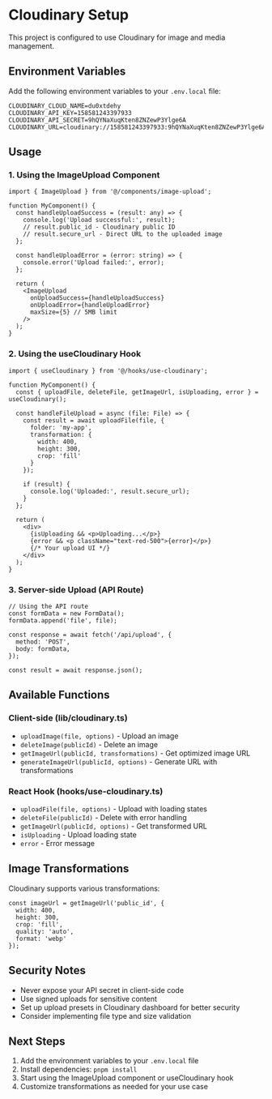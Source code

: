 # Cloudinary Setup

This project is configured to use Cloudinary for image and media management.

## Environment Variables

Add the following environment variables to your `.env.local` file:

```env
CLOUDINARY_CLOUD_NAME=du0xtdehy
CLOUDINARY_API_KEY=158581243397933
CLOUDINARY_API_SECRET=9hQYNaXuqKten8ZNZewP3Ylge6A
CLOUDINARY_URL=cloudinary://158581243397933:9hQYNaXuqKten8ZNZewP3Ylge6A@du0xtdehy
```

## Usage

### 1. Using the ImageUpload Component

```tsx
import { ImageUpload } from '@/components/image-upload';

function MyComponent() {
  const handleUploadSuccess = (result: any) => {
    console.log('Upload successful:', result);
    // result.public_id - Cloudinary public ID
    // result.secure_url - Direct URL to the uploaded image
  };

  const handleUploadError = (error: string) => {
    console.error('Upload failed:', error);
  };

  return (
    <ImageUpload
      onUploadSuccess={handleUploadSuccess}
      onUploadError={handleUploadError}
      maxSize={5} // 5MB limit
    />
  );
}
```

### 2. Using the useCloudinary Hook

```tsx
import { useCloudinary } from '@/hooks/use-cloudinary';

function MyComponent() {
  const { uploadFile, deleteFile, getImageUrl, isUploading, error } = useCloudinary();

  const handleFileUpload = async (file: File) => {
    const result = await uploadFile(file, {
      folder: 'my-app',
      transformation: {
        width: 400,
        height: 300,
        crop: 'fill'
      }
    });
    
    if (result) {
      console.log('Uploaded:', result.secure_url);
    }
  };

  return (
    <div>
      {isUploading && <p>Uploading...</p>}
      {error && <p className="text-red-500">{error}</p>}
      {/* Your upload UI */}
    </div>
  );
}
```

### 3. Server-side Upload (API Route)

```tsx
// Using the API route
const formData = new FormData();
formData.append('file', file);

const response = await fetch('/api/upload', {
  method: 'POST',
  body: formData,
});

const result = await response.json();
```

## Available Functions

### Client-side (lib/cloudinary.ts)
- `uploadImage(file, options)` - Upload an image
- `deleteImage(publicId)` - Delete an image
- `getImageUrl(publicId, transformations)` - Get optimized image URL
- `generateImageUrl(publicId, options)` - Generate URL with transformations

### React Hook (hooks/use-cloudinary.ts)
- `uploadFile(file, options)` - Upload with loading states
- `deleteFile(publicId)` - Delete with error handling
- `getImageUrl(publicId, options)` - Get transformed URL
- `isUploading` - Upload loading state
- `error` - Error message

## Image Transformations

Cloudinary supports various transformations:

```tsx
const imageUrl = getImageUrl('public_id', {
  width: 400,
  height: 300,
  crop: 'fill',
  quality: 'auto',
  format: 'webp'
});
```

## Security Notes

- Never expose your API secret in client-side code
- Use signed uploads for sensitive content
- Set up upload presets in Cloudinary dashboard for better security
- Consider implementing file type and size validation

## Next Steps

1. Add the environment variables to your `.env.local` file
2. Install dependencies: `pnpm install`
3. Start using the ImageUpload component or useCloudinary hook
4. Customize transformations as needed for your use case

